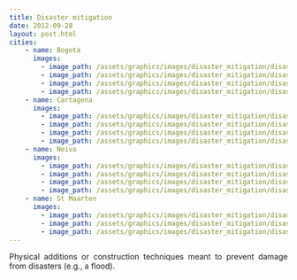 ```yaml
---
title: Disaster mitigation
date: 2012-09-28
layout: post.html
cities:
    - name: Bogota
      images:
        - image_path: /assets/graphics/images/disaster_mitigation/disaster_mitigation_bogota_01.jpg
        - image_path: /assets/graphics/images/disaster_mitigation/disaster_mitigation_bogota_02.png
        - image_path: /assets/graphics/images/disaster_mitigation/disaster_mitigation_bogota_03.jpg
        - image_path: /assets/graphics/images/disaster_mitigation/disaster_mitigation_bogota_04.png
    - name: Cartagena
      images:
        - image_path: /assets/graphics/images/disaster_mitigation/disaster_mitigation_cartagena_01.png
        - image_path: /assets/graphics/images/disaster_mitigation/disaster_mitigation_cartagena_02.png
        - image_path: /assets/graphics/images/disaster_mitigation/disaster_mitigation_cartagena_03.png
        - image_path: /assets/graphics/images/disaster_mitigation/disaster_mitigation_cartagena_04.png
    - name: Neiva
      images:
        - image_path: /assets/graphics/images/disaster_mitigation/disaster_mitigation_neiva_01.png
        - image_path: /assets/graphics/images/disaster_mitigation/disaster_mitigation_neiva_02.png
        - image_path: /assets/graphics/images/disaster_mitigation/disaster_mitigation_neiva_03.png
        - image_path: /assets/graphics/images/disaster_mitigation/disaster_mitigation_neiva_04.png
    - name: St Maarten
      images:
        - image_path: /assets/graphics/images/disaster_mitigation/disaster_mitigation_st_maarten_01.png
        - image_path: /assets/graphics/images/disaster_mitigation/disaster_mitigation_st_maarten_02.png
        - image_path: /assets/graphics/images/disaster_mitigation/disaster_mitigation_st_maarten_03.png
---
```

<p align="justify">
Physical additions or construction techniques meant to prevent damage from disasters (e.g., a flood).
</p>
<!-- ### Examples:
![image](https://user-images.githubusercontent.com/19536044/58286523-8e625c80-7d74-11e9-9774-a98a2a552ca0.png)

![image](https://user-images.githubusercontent.com/19536044/58286527-91f5e380-7d74-11e9-84f9-aef7e5cdeb46.png) -->
